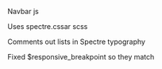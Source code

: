 
Navbar js

Uses spectre.cssar scss

Comments out lists in Spectre typography

Fixed $responsive_breakpoint so they match

